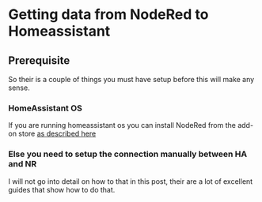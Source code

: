 # Getting data from NodeRed to Homeassistant

## Prerequisite
So their is a couple of things you must have setup before this will make any sense.

### HomeAssistant OS 
If you are running homeassistant os you can install NodeRed from the add-on store [as described here](https://community.home-assistant.io/t/home-assistant-community-add-on-node-red/55023)

### Else you need to setup the connection manually between HA and NR
I will not go into detail on how to that in this post, their are a lot of excellent guides that show how to do that.

## 
